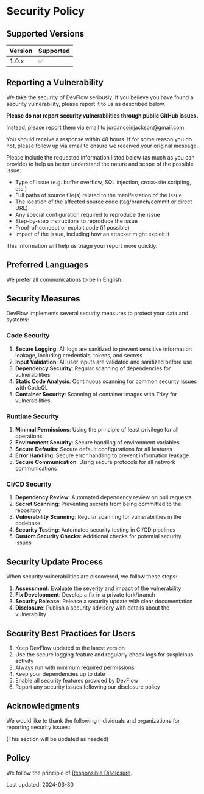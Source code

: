 # Security Policy

## Supported Versions

| Version | Supported          |
| ------- | ------------------ |
| 1.0.x   | :white_check_mark: |

## Reporting a Vulnerability

We take the security of DevFlow seriously. If you believe you have found a security vulnerability, please report it to us as described below.

**Please do not report security vulnerabilities through public GitHub issues.**

Instead, please report them via email to jordancoinjackson@gmail.com.

You should receive a response within 48 hours. If for some reason you do not, please follow up via email to ensure we received your original message.

Please include the requested information listed below (as much as you can provide) to help us better understand the nature and scope of the possible issue:

* Type of issue (e.g. buffer overflow, SQL injection, cross-site scripting, etc.)
* Full paths of source file(s) related to the manifestation of the issue
* The location of the affected source code (tag/branch/commit or direct URL)
* Any special configuration required to reproduce the issue
* Step-by-step instructions to reproduce the issue
* Proof-of-concept or exploit code (if possible)
* Impact of the issue, including how an attacker might exploit it

This information will help us triage your report more quickly.

## Preferred Languages

We prefer all communications to be in English.

## Security Measures

DevFlow implements several security measures to protect your data and systems:

### Code Security

1. **Secure Logging**: All logs are sanitized to prevent sensitive information leakage, including credentials, tokens, and secrets
2. **Input Validation**: All user inputs are validated and sanitized before use
3. **Dependency Security**: Regular scanning of dependencies for vulnerabilities
4. **Static Code Analysis**: Continuous scanning for common security issues with CodeQL
5. **Container Security**: Scanning of container images with Trivy for vulnerabilities

### Runtime Security

1. **Minimal Permissions**: Using the principle of least privilege for all operations
2. **Environment Security**: Secure handling of environment variables
3. **Secure Defaults**: Secure default configurations for all features
4. **Error Handling**: Secure error handling to prevent information leakage
5. **Secure Communication**: Using secure protocols for all network communications

### CI/CD Security

1. **Dependency Review**: Automated dependency review on pull requests
2. **Secret Scanning**: Preventing secrets from being committed to the repository
3. **Vulnerability Scanning**: Regular scanning for vulnerabilities in the codebase
4. **Security Testing**: Automated security testing in CI/CD pipelines
5. **Custom Security Checks**: Additional checks for potential security issues

## Security Update Process

When security vulnerabilities are discovered, we follow these steps:

1. **Assessment**: Evaluate the severity and impact of the vulnerability
2. **Fix Development**: Develop a fix in a private fork/branch
3. **Security Release**: Release a security update with clear documentation
4. **Disclosure**: Publish a security advisory with details about the vulnerability

## Security Best Practices for Users

1. Keep DevFlow updated to the latest version
2. Use the secure logging feature and regularly check logs for suspicious activity
3. Always run with minimum required permissions
4. Keep your dependencies up to date
5. Enable all security features provided by DevFlow
6. Report any security issues following our disclosure policy

## Acknowledgments

We would like to thank the following individuals and organizations for reporting security issues:

(This section will be updated as needed)

## Policy

We follow the principle of [Responsible Disclosure](https://en.wikipedia.org/wiki/Responsible_disclosure).

Last updated: 2024-03-30
